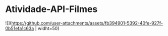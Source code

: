 ﻿# **Atividade-API-Filmes**

![](https://github.com/user-attachments/assets/fb394901-5392-40fe-927f-0b51efa1c63a | widht=50)
